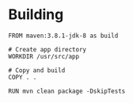 # Building

```docker
FROM maven:3.8.1-jdk-8 as build

# Create app directory
WORKDIR /usr/src/app

# Copy and build
COPY . .

RUN mvn clean package -DskipTests
```
